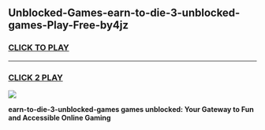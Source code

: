 
## Unblocked-Games-earn-to-die-3-unblocked-games-Play-Free-by4jz
<h3>
<a href="https://premium76.site?title=earn-to-die-3-unblocked-games&ref=23A">CLICK TO PLAY</a></h3>
<hr>

<h3>
<a href="https://premium76.site?title=earn-to-die-3-unblocked-games&ref=23A">CLICK 2 PLAY</a>
  
</h3>

<a href="https://premium76.site?title=earn-to-die-3-unblocked-games&ref=23A"><img src="https://clearcache.store/games.png"></a>


**earn-to-die-3-unblocked-games games unblocked: Your Gateway to Fun and Accessible Online Gaming**
